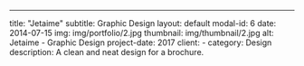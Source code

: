 ---
title: "Jetaime"
subtitle: Graphic Design
layout: default
modal-id: 6
date: 2014-07-15
img: img/portfolio/2.jpg
thumbnail: img/thumbnail/2.jpg
alt: Jetaime - Graphic Design
project-date: 2017
client: -
category: Design
description: A clean and neat design for a brochure.
